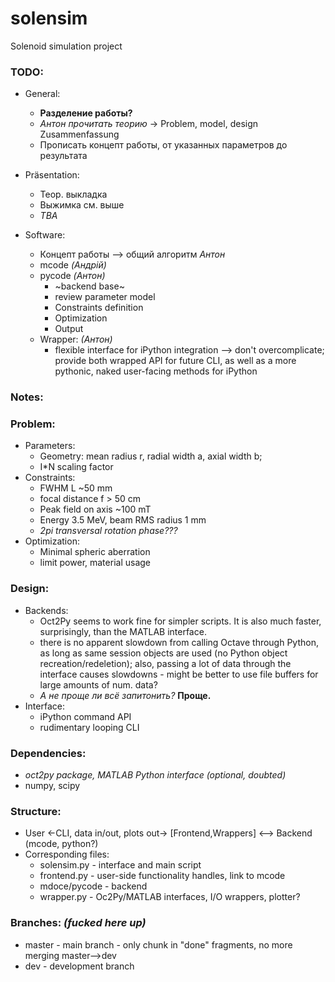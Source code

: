 # solensim
Solenoid simulation project

### TODO:
- General:
   - **Разделение работы?**
   - *Антон прочитать теорию* -> Problem, model, design Zusammenfassung 
   - Прописать концепт работы, от указанных параметров до результата
 
- Präsentation:
   - Теор. выкладка
   - Выжимка см. выше
   - *TBA*

- Software:
   - Концепт работы --> общий алгоритм *Антон*
   - mcode *(Андрій)*
   - pycode *(Антон)*
     - ~backend base~
     - review parameter model 
     - Constraints definition
     - Optimization
     - Output
   - Wrapper: *(Aнтон)*
     - flexible interface for iPython integration --> don't overcomplicate; provide both wrapped API for future CLI, as well as a more pythonic, naked user-facing methods for iPython


### Notes:
### Problem:
 - Parameters:
   - Geometry: mean radius r, radial width a, axial width b; 
   - I*N scaling factor
 - Constraints: 
   - FWHM L ~50 mm
   - focal distance f > 50 cm
   - Peak field on axis ~100 mT
   - Energy 3.5 MeV, beam RMS radius 1 mm
   - *2pi transversal rotation phase???*
 - Optimization:
   - Minimal spheric aberration
   - limit power, material usage

### Design:
 - Backends:
   - Oct2Py seems to work fine for simpler scripts. It is also much faster, surprisingly, than the MATLAB interface.
   - there is no apparent slowdown from calling Octave through Python, as long as same session objects are used (no Python object recreation/redeletion); also, passing a lot of data through the interface causes slowdowns - might be better to use file buffers for large amounts of num. data?
   - *А не проще ли всё запитонить?* **Проще.**
 - Interface:
   - iPython command API
   - rudimentary looping CLI


### Dependencies:
 - *oct2py package, MATLAB Python interface (optional, doubted)*
 - numpy, scipy

### Structure:
 - User <-CLI, data in/out, plots out-> [Frontend,Wrappers] <--> Backend (mcode, python?)
 - Corresponding files:
   - solensim.py - interface and main script
   - frontend.py - user-side functionality handles, link to mcode
   - mdoce/pycode - backend
   - wrapper.py - Oc2Py/MATLAB interfaces, I/O wrappers, plotter?

### Branches: *(fucked here up)*
 - master - main branch - only chunk in "done" fragments, no more merging master-->dev
 - dev - development branch
